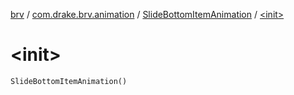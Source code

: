 [brv](../../index.md) / [com.drake.brv.animation](../index.md) / [SlideBottomItemAnimation](index.md) / [&lt;init&gt;](./-init-.md)

# &lt;init&gt;

`SlideBottomItemAnimation()`